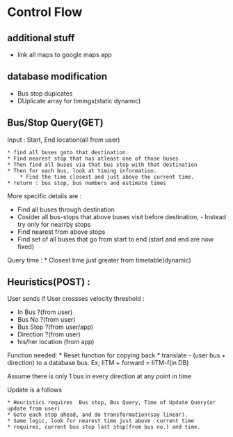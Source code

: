 # Control Flow

additional stuff
----------------
* link all maps to google maps app

database modification 
----------------------
* Bus stop dupicates
* DUplicate array for timings(static dynamic)
	

Bus/Stop Query(GET)
-------------------
Input : Start, End location(all from user)

	* find all buses goto that destination.
	* Find nearest stop that has atleast one of those buses
	* Then find all buses via that bus stop with that destination 
	* Then for each bus, look at timing information.
		* Find the time closest and just above the current time.
	* return : bus stop, bus numbers and estimate times
	
More specific details are :
* Find all buses through destination
* Cosider all bus-stops that above buses visit before destination, - Instead try only for nearrby stops
* Find nearest from above stops
* Find set of all buses that go from start to end (start and end are now fixed)

Query time :
	* Closest time just greater from timetable(dynamic)
	
Heuristics(POST) :
------------------
User sends if User crossses velocity threshold :
* In Bus ?(from user)
* Bus No ?(from user)
* Bus Stop ?(from user/app)
* Direction ?(from user)
* his/her location (from app)

Function needed: 
	* Reset function for copying back
	* translate - (user bus + direction) to a database bus. Ex; IITM + forward = IITM-f(in DB)
	
Assume there is only 1 bus in every direction at any point in time

Update is a follows

	* Heuristics requires  Bus stop, Bus Query, Time of Update Query(or update from user)
	* Goto each stop ahead, and do transformation(say linear). 
	* Same logic, look for nearest time just above  current time 
	* requires, current bus stop last stop(from bus no.) and time.  
		
	

